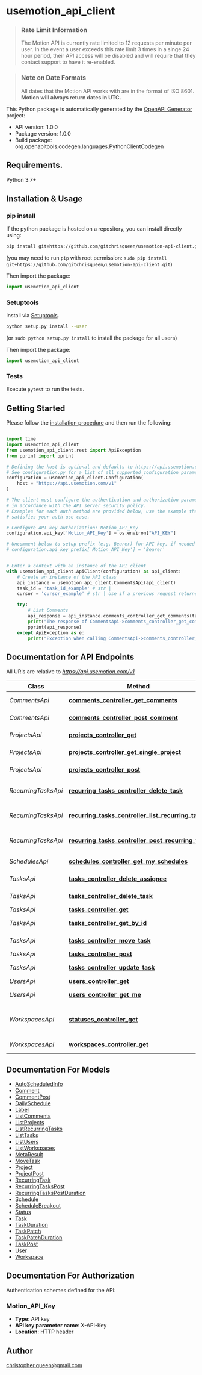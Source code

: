 # usemotion_api_client
<!-- theme: warning -->

> ### Rate Limit Information
>
> The Motion API is currently rate limited to 12 requests per minute per user. In the event a user exceeds this rate limit 3 times
> in a singe 24 hour period, their API access will be disabled and will require that they contact support to have it re-enabled.

<!-- theme: info -->

> ### Note on Date Formats
>
> All dates that the Motion API works with are in the format of ISO 8601. **Motion will always return dates in UTC.**


This Python package is automatically generated by the [OpenAPI Generator](https://openapi-generator.tech) project:

- API version: 1.0.0
- Package version: 1.0.0
- Build package: org.openapitools.codegen.languages.PythonClientCodegen

## Requirements.

Python 3.7+

## Installation & Usage
### pip install

If the python package is hosted on a repository, you can install directly using:

```sh
pip install git+https://github.com/gitchrisqueen/usemotion-api-client.git
```
(you may need to run `pip` with root permission: `sudo pip install git+https://github.com/gitchrisqueen/usemotion-api-client.git`)

Then import the package:
```python
import usemotion_api_client
```

### Setuptools

Install via [Setuptools](http://pypi.python.org/pypi/setuptools).

```sh
python setup.py install --user
```
(or `sudo python setup.py install` to install the package for all users)

Then import the package:
```python
import usemotion_api_client
```

### Tests

Execute `pytest` to run the tests.

## Getting Started

Please follow the [installation procedure](#installation--usage) and then run the following:

```python

import time
import usemotion_api_client
from usemotion_api_client.rest import ApiException
from pprint import pprint

# Defining the host is optional and defaults to https://api.usemotion.com/v1
# See configuration.py for a list of all supported configuration parameters.
configuration = usemotion_api_client.Configuration(
    host = "https://api.usemotion.com/v1"
)

# The client must configure the authentication and authorization parameters
# in accordance with the API server security policy.
# Examples for each auth method are provided below, use the example that
# satisfies your auth use case.

# Configure API key authorization: Motion_API_Key
configuration.api_key['Motion_API_Key'] = os.environ["API_KEY"]

# Uncomment below to setup prefix (e.g. Bearer) for API key, if needed
# configuration.api_key_prefix['Motion_API_Key'] = 'Bearer'


# Enter a context with an instance of the API client
with usemotion_api_client.ApiClient(configuration) as api_client:
    # Create an instance of the API class
    api_instance = usemotion_api_client.CommentsApi(api_client)
    task_id = 'task_id_example' # str | 
    cursor = 'cursor_example' # str | Use if a previous request returned a cursor. Will page through results (optional)

    try:
        # List Comments
        api_response = api_instance.comments_controller_get_comments(task_id, cursor=cursor)
        print("The response of CommentsApi->comments_controller_get_comments:\n")
        pprint(api_response)
    except ApiException as e:
        print("Exception when calling CommentsApi->comments_controller_get_comments: %s\n" % e)

```

## Documentation for API Endpoints

All URIs are relative to *https://api.usemotion.com/v1*

Class | Method | HTTP request | Description
------------ | ------------- | ------------- | -------------
*CommentsApi* | [**comments_controller_get_comments**](docs/CommentsApi.md#comments_controller_get_comments) | **GET** /comments | List Comments
*CommentsApi* | [**comments_controller_post_comment**](docs/CommentsApi.md#comments_controller_post_comment) | **POST** /comments | Create Comment
*ProjectsApi* | [**projects_controller_get**](docs/ProjectsApi.md#projects_controller_get) | **GET** /projects | List Projects
*ProjectsApi* | [**projects_controller_get_single_project**](docs/ProjectsApi.md#projects_controller_get_single_project) | **GET** /projects/{projectId} | Retrieve Project
*ProjectsApi* | [**projects_controller_post**](docs/ProjectsApi.md#projects_controller_post) | **POST** /projects | Create Project
*RecurringTasksApi* | [**recurring_tasks_controller_delete_task**](docs/RecurringTasksApi.md#recurring_tasks_controller_delete_task) | **DELETE** /recurring-tasks/{taskId} | Delete a Recurring Task
*RecurringTasksApi* | [**recurring_tasks_controller_list_recurring_tasks**](docs/RecurringTasksApi.md#recurring_tasks_controller_list_recurring_tasks) | **GET** /recurring-tasks | List Recurring Tasks
*RecurringTasksApi* | [**recurring_tasks_controller_post_recurring_task**](docs/RecurringTasksApi.md#recurring_tasks_controller_post_recurring_task) | **POST** /recurring-tasks | Create a Recurring Task
*SchedulesApi* | [**schedules_controller_get_my_schedules**](docs/SchedulesApi.md#schedules_controller_get_my_schedules) | **GET** /schedules | Get schedules
*TasksApi* | [**tasks_controller_delete_assignee**](docs/TasksApi.md#tasks_controller_delete_assignee) | **DELETE** /tasks/{taskId}/assignee | Unassign a task
*TasksApi* | [**tasks_controller_delete_task**](docs/TasksApi.md#tasks_controller_delete_task) | **DELETE** /tasks/{taskId} | Delete a Task
*TasksApi* | [**tasks_controller_get**](docs/TasksApi.md#tasks_controller_get) | **GET** /tasks | List Tasks
*TasksApi* | [**tasks_controller_get_by_id**](docs/TasksApi.md#tasks_controller_get_by_id) | **GET** /tasks/{taskId} | Retrieve a Task
*TasksApi* | [**tasks_controller_move_task**](docs/TasksApi.md#tasks_controller_move_task) | **PATCH** /tasks/{taskId}/move | Move Workspace
*TasksApi* | [**tasks_controller_post**](docs/TasksApi.md#tasks_controller_post) | **POST** /tasks | Create Task
*TasksApi* | [**tasks_controller_update_task**](docs/TasksApi.md#tasks_controller_update_task) | **PATCH** /tasks/{taskId} | Update a Task
*UsersApi* | [**users_controller_get**](docs/UsersApi.md#users_controller_get) | **GET** /users | List users
*UsersApi* | [**users_controller_get_me**](docs/UsersApi.md#users_controller_get_me) | **GET** /users/me | Get My User
*WorkspacesApi* | [**statuses_controller_get**](docs/WorkspacesApi.md#statuses_controller_get) | **GET** /statuses | List statuses for a workspace
*WorkspacesApi* | [**workspaces_controller_get**](docs/WorkspacesApi.md#workspaces_controller_get) | **GET** /workspaces | List workspaces


## Documentation For Models

 - [AutoScheduledInfo](docs/AutoScheduledInfo.md)
 - [Comment](docs/Comment.md)
 - [CommentPost](docs/CommentPost.md)
 - [DailySchedule](docs/DailySchedule.md)
 - [Label](docs/Label.md)
 - [ListComments](docs/ListComments.md)
 - [ListProjects](docs/ListProjects.md)
 - [ListRecurringTasks](docs/ListRecurringTasks.md)
 - [ListTasks](docs/ListTasks.md)
 - [ListUsers](docs/ListUsers.md)
 - [ListWorkspaces](docs/ListWorkspaces.md)
 - [MetaResult](docs/MetaResult.md)
 - [MoveTask](docs/MoveTask.md)
 - [Project](docs/Project.md)
 - [ProjectPost](docs/ProjectPost.md)
 - [RecurringTask](docs/RecurringTask.md)
 - [RecurringTasksPost](docs/RecurringTasksPost.md)
 - [RecurringTasksPostDuration](docs/RecurringTasksPostDuration.md)
 - [Schedule](docs/Schedule.md)
 - [ScheduleBreakout](docs/ScheduleBreakout.md)
 - [Status](docs/Status.md)
 - [Task](docs/Task.md)
 - [TaskDuration](docs/TaskDuration.md)
 - [TaskPatch](docs/TaskPatch.md)
 - [TaskPatchDuration](docs/TaskPatchDuration.md)
 - [TaskPost](docs/TaskPost.md)
 - [User](docs/User.md)
 - [Workspace](docs/Workspace.md)


<a id="documentation-for-authorization"></a>
## Documentation For Authorization


Authentication schemes defined for the API:
<a id="Motion_API_Key"></a>
### Motion_API_Key

- **Type**: API key
- **API key parameter name**: X-API-Key
- **Location**: HTTP header


## Author

christopher.queen@gmail.com


